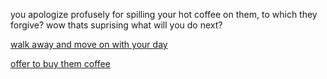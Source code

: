 you apologize profusely for spilling your hot coffee on them, to which they forgive? wow thats suprising
what will you do next?

[walk away and move on with your day](singleforlife.md)

[offer to buy them coffee](number.md)
